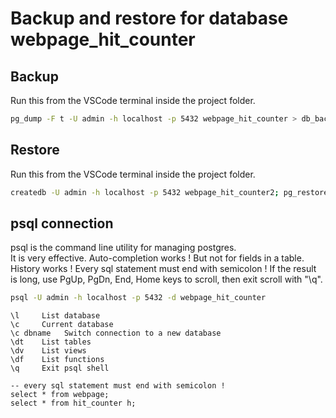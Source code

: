 # Backup and restore for database webpage_hit_counter

## Backup

Run this from the VSCode terminal inside the project folder.

```bash
pg_dump -F t -U admin -h localhost -p 5432 webpage_hit_counter > db_backup/webpage_hit_counter.tar
```

## Restore

Run this from the VSCode terminal inside the project folder.

```bash
createdb -U admin -h localhost -p 5432 webpage_hit_counter2; pg_restore -c -U admin -h localhost -p 5432 -d webpage_hit_counter2 db_backup/webpage_hit_counter.tar
```

## psql connection

psql is the command line utility for managing postgres.  
It is very effective.
Auto-completion works ! But not for fields in a table.
History works !
Every sql statement must end with semicolon !
If the result is long, use PgUp, PgDn, End, Home keys to scroll,
then exit scroll with "\q".

```bash
psql -U admin -h localhost -p 5432 -d webpage_hit_counter
```

```psql
\l     List database
\c     Current database
\c dbname   Switch connection to a new database
\dt    List tables
\dv    List views
\df    List functions
\q     Exit psql shell

-- every sql statement must end with semicolon !
select * from webpage;
select * from hit_counter h;

```
